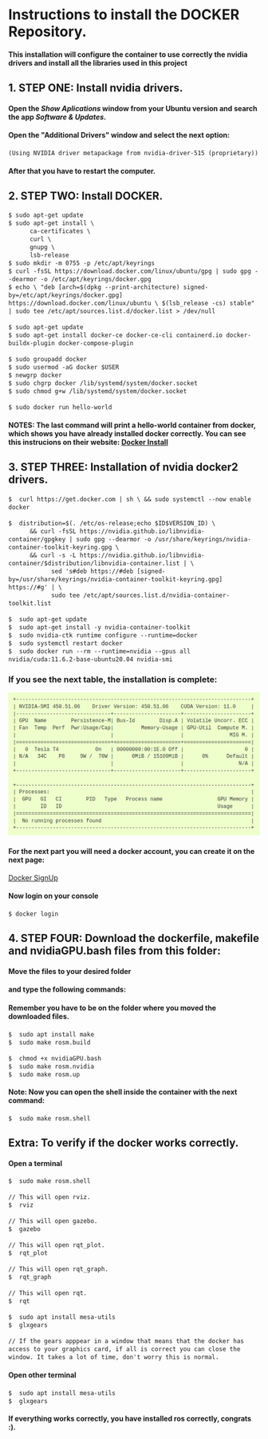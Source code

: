 # Instructions to install the DOCKER Repository.

####  This installation will configure the container to use correctly the nvidia drivers and install all the libraries used in this project

##  1. STEP ONE: Install nvidia drivers.
####    Open the *Show Aplications* window from your Ubuntu version and search the app *Software & Updates*.
####    Open the "Additional Drivers" window and select the next option:
    (Using NVIDIA driver metapackage from nvidia-driver-515 (proprietary))
####    After that you have to restart the computer.


##  2. STEP TWO: Install DOCKER.


```
$ sudo apt-get update
$ sudo apt-get install \
      ca-certificates \
      curl \
      gnupg \
      lsb-release
$ sudo mkdir -m 0755 -p /etc/apt/keyrings
$ curl -fsSL https://download.docker.com/linux/ubuntu/gpg | sudo gpg --dearmor -o /etc/apt/keyrings/docker.gpg 
$ echo \ "deb [arch=$(dpkg --print-architecture) signed-by=/etc/apt/keyrings/docker.gpg] https://download.docker.com/linux/ubuntu \ $(lsb_release -cs) stable" | sudo tee /etc/apt/sources.list.d/docker.list > /dev/null

$ sudo apt-get update
$ sudo apt-get install docker-ce docker-ce-cli containerd.io docker-buildx-plugin docker-compose-plugin

$ sudo groupadd docker
$ sudo usermod -aG docker $USER
$ newgrp docker
$ sudo chgrp docker /lib/systemd/system/docker.socket
$ sudo chmod g+w /lib/systemd/system/docker.socket

$ sudo docker run hello-world
```

#### NOTES: The last command will print a hello-world container from docker, which shows you have already installed docker correctly. You can see this instrucions on their website: [Docker Install](https://docs.docker.com/engine/install/ubuntu/)

##  3. STEP THREE: Installation of nvidia docker2 drivers.



```
$  curl https://get.docker.com | sh \ && sudo systemctl --now enable docker

$  distribution=$(. /etc/os-release;echo $ID$VERSION_ID) \
      && curl -fsSL https://nvidia.github.io/libnvidia-container/gpgkey | sudo gpg --dearmor -o /usr/share/keyrings/nvidia-container-toolkit-keyring.gpg \
      && curl -s -L https://nvidia.github.io/libnvidia-container/$distribution/libnvidia-container.list | \
            sed 's#deb https://#deb [signed-by=/usr/share/keyrings/nvidia-container-toolkit-keyring.gpg] https://#g' | \
            sudo tee /etc/apt/sources.list.d/nvidia-container-toolkit.list

$  sudo apt-get update
$  sudo apt-get install -y nvidia-container-toolkit
$  sudo nvidia-ctk runtime configure --runtime=docker
$  sudo systemctl restart docker
$  sudo docker run --rm --runtime=nvidia --gpus all nvidia/cuda:11.6.2-base-ubuntu20.04 nvidia-smi
```
###  If you see the next table, the installation is complete:
![This is an image](https://github.com/DevasNAI/Electro-HorchatasPuzzleBot/blob/main/Docker/Screenshot%20from%202023-02-17%2013-18-16.png)

#### For the next part you will need a docker account, you can create it on the next page:
[Docker SignUp](https://hub.docker.com/signup)

#### Now login on your console
```
$ docker login
```

## 4. STEP FOUR: Download the dockerfile, makefile and nvidiaGPU.bash files from this folder:

####  Move the files to your desired folder
####  and type the following commands:
####  Remember you have to be on the folder where you moved the downloaded files.

```
$  sudo apt install make
$  sudo make rosm.build

$  chmod +x nvidiaGPU.bash
$  sudo make rosm.nvidia
$  sudo make rosm.up
```

####  Note: Now you can open the shell inside the container with the next command:
```
$  sudo make rosm.shell
```

## Extra: To verify if the docker works correctly.

#### Open a terminal
```
$  sudo make rosm.shell

// This will open rviz.
$  rviz

// This will open gazebo.
$  gazebo

// This will open rqt_plot.
$  rqt_plot

// This will open rqt_graph.
$  rqt_graph

// This will open rqt.
$  rqt

$  sudo apt install mesa-utils
$  glxgears

// If the gears apppear in a window that means that the docker has access to your graphics card, if all is correct you can close the window. It takes a lot of time, don't worry this is normal.
```
#### Open other terminal
```
$  sudo apt install mesa-utils
$  glxgears
```

#### If everything works correctly, you have installed ros correctly, congrats :).







  
